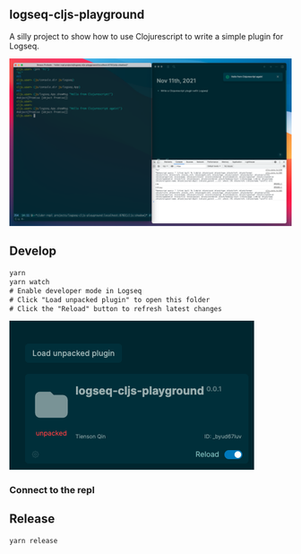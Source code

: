 ## logseq-cljs-playground
A silly project to show how to use Clojurescript to write a simple plugin for Logseq.

![Screenshot](resources/main.png)

## Develop

``` shell
yarn
yarn watch
# Enable developer mode in Logseq
# Click "Load unpacked plugin" to open this folder
# Click the "Reload" button to refresh latest changes
```

![Reload button](resources/screenshot1.png)

### Connect to the repl

## Release

``` shell
yarn release
```
